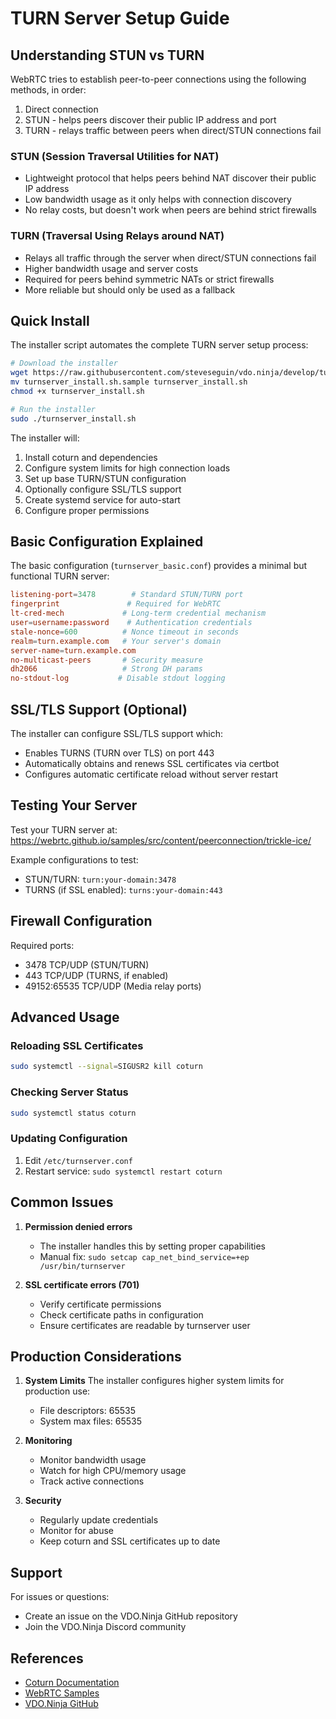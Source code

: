 # TURN Server Setup Guide

## Understanding STUN vs TURN

WebRTC tries to establish peer-to-peer connections using the following methods, in order:
1. Direct connection
2. STUN - helps peers discover their public IP address and port
3. TURN - relays traffic between peers when direct/STUN connections fail

### STUN (Session Traversal Utilities for NAT)
- Lightweight protocol that helps peers behind NAT discover their public IP address
- Low bandwidth usage as it only helps with connection discovery
- No relay costs, but doesn't work when peers are behind strict firewalls

### TURN (Traversal Using Relays around NAT)
- Relays all traffic through the server when direct/STUN connections fail
- Higher bandwidth usage and server costs
- Required for peers behind symmetric NATs or strict firewalls
- More reliable but should only be used as a fallback

## Quick Install

The installer script automates the complete TURN server setup process:

```bash
# Download the installer
wget https://raw.githubusercontent.com/steveseguin/vdo.ninja/develop/turnserver_install.sh.sample
mv turnserver_install.sh.sample turnserver_install.sh
chmod +x turnserver_install.sh

# Run the installer
sudo ./turnserver_install.sh
```

The installer will:
1. Install coturn and dependencies
2. Configure system limits for high connection loads
3. Set up base TURN/STUN configuration
4. Optionally configure SSL/TLS support
5. Create systemd service for auto-start
6. Configure proper permissions

## Basic Configuration Explained

The basic configuration (`turnserver_basic.conf`) provides a minimal but functional TURN server:

```conf
listening-port=3478        # Standard STUN/TURN port
fingerprint               # Required for WebRTC
lt-cred-mech             # Long-term credential mechanism
user=username:password    # Authentication credentials
stale-nonce=600          # Nonce timeout in seconds
realm=turn.example.com   # Your server's domain
server-name=turn.example.com
no-multicast-peers       # Security measure
dh2066                   # Strong DH params
no-stdout-log           # Disable stdout logging
```

## SSL/TLS Support (Optional)

The installer can configure SSL/TLS support which:
- Enables TURNS (TURN over TLS) on port 443
- Automatically obtains and renews SSL certificates via certbot
- Configures automatic certificate reload without server restart

## Testing Your Server

Test your TURN server at: https://webrtc.github.io/samples/src/content/peerconnection/trickle-ice/

Example configurations to test:
- STUN/TURN: `turn:your-domain:3478`
- TURNS (if SSL enabled): `turns:your-domain:443`

## Firewall Configuration

Required ports:
- 3478 TCP/UDP (STUN/TURN)
- 443 TCP/UDP (TURNS, if enabled)
- 49152:65535 TCP/UDP (Media relay ports)

## Advanced Usage

### Reloading SSL Certificates
```bash
sudo systemctl --signal=SIGUSR2 kill coturn
```

### Checking Server Status
```bash
sudo systemctl status coturn
```

### Updating Configuration
1. Edit `/etc/turnserver.conf`
2. Restart service: `sudo systemctl restart coturn`

## Common Issues

1. **Permission denied errors**
   - The installer handles this by setting proper capabilities
   - Manual fix: `sudo setcap cap_net_bind_service=+ep /usr/bin/turnserver`

2. **SSL certificate errors (701)**
   - Verify certificate permissions
   - Check certificate paths in configuration
   - Ensure certificates are readable by turnserver user

## Production Considerations

1. **System Limits**
   The installer configures higher system limits for production use:
   - File descriptors: 65535
   - System max files: 65535

2. **Monitoring**
   - Monitor bandwidth usage
   - Watch for high CPU/memory usage
   - Track active connections

3. **Security**
   - Regularly update credentials
   - Monitor for abuse
   - Keep coturn and SSL certificates up to date

## Support

For issues or questions:
- Create an issue on the VDO.Ninja GitHub repository
- Join the VDO.Ninja Discord community

## References
- [Coturn Documentation](https://github.com/coturn/coturn/wiki/turnserver)
- [WebRTC Samples](https://webrtc.github.io/samples/)
- [VDO.Ninja GitHub](https://github.com/steveseguin/vdo.ninja)